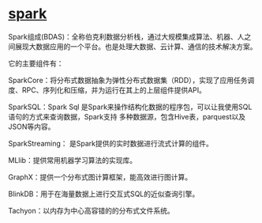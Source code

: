 # [spark](http://spark.apache.org/)

Spark组成(BDAS)：全称伯克利数据分析栈，通过大规模集成算法、机器、人之间展现大数据应用的一个平台。也是处理大数据、云计算、通信的技术解决方案。

它的主要组件有：

SparkCore：将分布式数据抽象为弹性分布式数据集（RDD），实现了应用任务调度、RPC、序列化和压缩，并为运行在其上的上层组件提供API。

SparkSQL：Spark Sql 是Spark来操作结构化数据的程序包，可以让我使用SQL语句的方式来查询数据，Spark支持 多种数据源，包含Hive表，parquest以及JSON等内容。

SparkStreaming： 是Spark提供的实时数据进行流式计算的组件。

MLlib：提供常用机器学习算法的实现库。

GraphX：提供一个分布式图计算框架，能高效进行图计算。

BlinkDB：用于在海量数据上进行交互式SQL的近似查询引擎。

Tachyon：以内存为中心高容错的的分布式文件系统。
